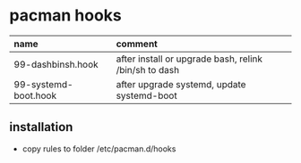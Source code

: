 # pacman hooks

| name                 | comment                                               |
| :------------------- | :---------------------------------------------------- |
| 99-dashbinsh.hook    | after install or upgrade bash, relink /bin/sh to dash |
| 99-systemd-boot.hook | after upgrade systemd, update systemd-boot            |

## installation

- copy rules to folder /etc/pacman.d/hooks
